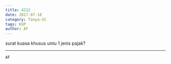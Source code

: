 ```yaml
---
title: 4212
date: 2017-07-10
category: Tanya-SC
tags: KUP
author: AF
---
```


surat kuasa khusus untu 1 jenis pajak?

---



`AF`

